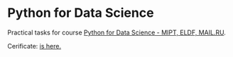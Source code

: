 # Python for Data Science
Practical tasks for course [Python for Data Science - MIPT, ELDF, MAIL.RU](https://www.coursera.org/learn/python-for-data-science).

Cerificate: [is here.](https://github.com/krasnitskiy/python_for_data_science/blob/master/week_6/Certificate.pdf)

